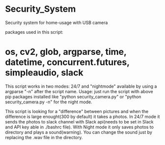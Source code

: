# Security_System
Security system for home-usage with USB camera

packages used in this script: 
# os, cv2, glob, argparse, time, datetime, concurrent.futures, simpleaudio, slack

This script works in two modes: 24/7 and "nightmode" available by using a argparse "-n" after the script name. 
Usage: just run the script with above pip packages installed like "python security_camera.py" or "python security_camera.py -n" for the night mode. 

This script is looking for a "difference" between pictures and when the difference is large enought(300 by default) it takes a photos. In 24/7 mode it sends the photos to slack channel with Slack api(needs to be set in Slack and API key able in ./bashrc file). With Night mode it only saves photos to directory and plays a sound(warning). You can change the sound just by replacing the .wav file in the directory.
